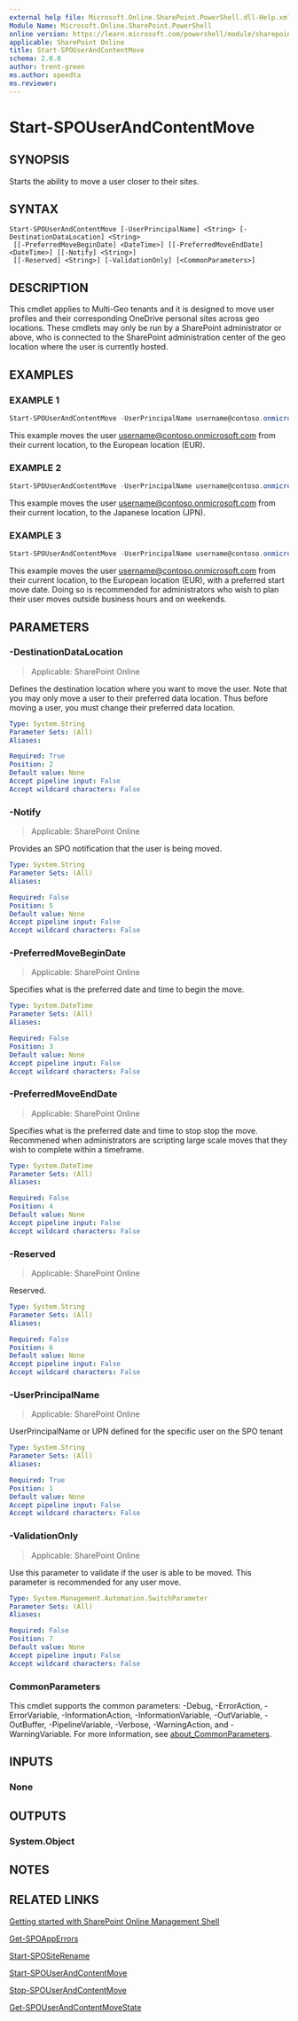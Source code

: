 ```yaml
---
external help file: Microsoft.Online.SharePoint.PowerShell.dll-Help.xml
Module Name: Microsoft.Online.SharePoint.PowerShell
online version: https://learn.microsoft.com/powershell/module/sharepoint-online/start-spouserandcontentmove
applicable: SharePoint Online
title: Start-SPOUserAndContentMove
schema: 2.0.0
author: trent-green
ms.author: speedta
ms.reviewer:
---
```


# Start-SPOUserAndContentMove

## SYNOPSIS

Starts the ability to move a user closer to their sites.

## SYNTAX

```
Start-SPOUserAndContentMove [-UserPrincipalName] <String> [-DestinationDataLocation] <String>
 [[-PreferredMoveBeginDate] <DateTime>] [[-PreferredMoveEndDate] <DateTime>] [[-Notify] <String>]
 [[-Reserved] <String>] [-ValidationOnly] [<CommonParameters>]
```

## DESCRIPTION

This cmdlet applies to Multi-Geo tenants and it is designed to move user profiles and their corresponding OneDrive personal sites across geo locations. These cmdlets may only be run by a SharePoint administrator or above, who is connected to the SharePoint administration center of the geo location where the user is currently hosted.

## EXAMPLES

### EXAMPLE 1

```powershell
Start-SPOUserAndContentMove -UserPrincipalName username@contoso.onmicrosoft.com -DestinationDataLocation EUR
```

This example moves the user username@contoso.onmicrosoft.com from their current location, to the European location (EUR).

### EXAMPLE 2

```powershell
Start-SPOUserAndContentMove -UserPrincipalName username@contoso.onmicrosoft.com -DestinationDataLocation JPN
```

This example moves the user username@contoso.onmicrosoft.com from their current location, to the Japanese location (JPN).

### EXAMPLE 3

```powershell
Start-SPOUserAndContentMove -UserPrincipalName username@contoso.onmicrosoft.com -DestinationDataLocation EUR -PreferredMoveBeginDate ((Get-Date).AddHours(1)) -PreferredMoveEndDate ((Get-Date).AddHour(12))
```

This example moves the user username@contoso.onmicrosoft.com from their current location, to the European location (EUR), with a preferred start move date. Doing so is recommended for administrators who wish to plan their user moves outside business hours and on weekends.

## PARAMETERS

### -DestinationDataLocation

> Applicable: SharePoint Online

Defines the destination location where you want to move the user. Note that you may only move a user to their preferred data location. Thus before moving a user, you must change their preferred data location.

```yaml
Type: System.String
Parameter Sets: (All)
Aliases:

Required: True
Position: 2
Default value: None
Accept pipeline input: False
Accept wildcard characters: False
```

### -Notify

> Applicable: SharePoint Online

Provides an SPO notification that the user is being moved.

```yaml
Type: System.String
Parameter Sets: (All)
Aliases:

Required: False
Position: 5
Default value: None
Accept pipeline input: False
Accept wildcard characters: False
```

### -PreferredMoveBeginDate

> Applicable: SharePoint Online

Specifies what is the preferred date and time to begin the move.

```yaml
Type: System.DateTime
Parameter Sets: (All)
Aliases:

Required: False
Position: 3
Default value: None
Accept pipeline input: False
Accept wildcard characters: False
```

### -PreferredMoveEndDate

> Applicable: SharePoint Online

Specifies what is the preferred date and time to stop stop the move. Recommened when administrators are scripting large scale moves that they wish to complete within a timeframe.

```yaml
Type: System.DateTime
Parameter Sets: (All)
Aliases:

Required: False
Position: 4
Default value: None
Accept pipeline input: False
Accept wildcard characters: False
```

### -Reserved

> Applicable: SharePoint Online

Reserved.

```yaml
Type: System.String
Parameter Sets: (All)
Aliases:

Required: False
Position: 6
Default value: None
Accept pipeline input: False
Accept wildcard characters: False
```

### -UserPrincipalName

> Applicable: SharePoint Online

UserPrincipalName or UPN defined for the specific user on the SPO tenant

```yaml
Type: System.String
Parameter Sets: (All)
Aliases:

Required: True
Position: 1
Default value: None
Accept pipeline input: False
Accept wildcard characters: False
```

### -ValidationOnly

> Applicable: SharePoint Online

Use this parameter to validate if the user is able to be moved. This parameter is recommended for any user move.

```yaml
Type: System.Management.Automation.SwitchParameter
Parameter Sets: (All)
Aliases:

Required: False
Position: 7
Default value: None
Accept pipeline input: False
Accept wildcard characters: False
```

### CommonParameters

This cmdlet supports the common parameters: -Debug, -ErrorAction, -ErrorVariable, -InformationAction, -InformationVariable, -OutVariable, -OutBuffer, -PipelineVariable, -Verbose, -WarningAction, and -WarningVariable. For more information, see [about_CommonParameters](https://go.microsoft.com/fwlink/?LinkID=113216).

## INPUTS

### None

## OUTPUTS

### System.Object

## NOTES

## RELATED LINKS

[Getting started with SharePoint Online Management Shell](/powershell/sharepoint/sharepoint-online/connect-sharepoint-online)

[Get-SPOAppErrors](Get-SPOAppErrors.md)

[Start-SPOSiteRename](Start-SPOSiteRename.md)

[Start-SPOUserAndContentMove](Start-SPOUserAndContentMove.md)

[Stop-SPOUserAndContentMove](Stop-SPOUserAndContentMove.md)

[Get-SPOUserAndContentMoveState](Get-SPOUserAndContentMoveState.md)
